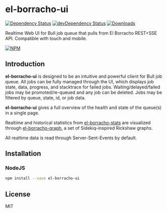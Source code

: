 # el-borracho-ui

[![Dependency Status][dependency]][david]
[![devDependency Status][dev-dependency]][david-dev]
[![Downloads][downloads]][npm]

Realtime Web UI for Bull job queue that pulls from El Borracho REST+SSE API.
Compatible with touch and mobile.

[![NPM][npm-stats]][npm]

## Introduction

**el-borracho-ui** is designed to be an intuitive and powerful client for Bull job queue.  All jobs can be fully managed through the UI, which displays job state, data, progress, and stacktrace for failed jobs.  Waiting/delayed/failed jobs may be promoted/re-queued and any job can be deleted.  Jobs may be filtered by queue, state, id, or job data.

**el-borracho-ui** gives a full overview of the health and state of the queue(s) in a single page.

Realtime and historical statistics from [el-borracho-stats][el-borracho-stats] are visualized through [el-borracho-graph][el-borracho-graph], a set of Sidekiq-inspired Rickshaw graphs.

All realtime data is read through Server-Sent-Events by default.

## Installation

### NodeJS

```sh
npm install --save el-borracho-ui
```

## License

MIT

  [el-borracho-stats]: https://github.com/nextorigin/el-borracho-stats
  [el-borracho-graph]: https://github.com/nextorigin/el-borracho-graph

  [dependency]: https://img.shields.io/david/nextorigin/el-borracho-ui.svg?style=flat-square
  [david]: https://david-dm.org/nextorigin/el-borracho-ui
  [dev-dependency]: https://img.shields.io/david/dev/nextorigin/el-borracho-ui.svg?style=flat-square
  [david-dev]: https://david-dm.org/nextorigin/el-borracho-ui?type=dev
  [downloads]: https://img.shields.io/npm/dm/el-borracho-ui.svg?style=flat-square
  [npm]: https://www.npmjs.org/package/el-borracho-ui
  [npm-stats]: https://nodei.co/npm/el-borracho-ui.png?downloads=true&downloadRank=true&stars=true

